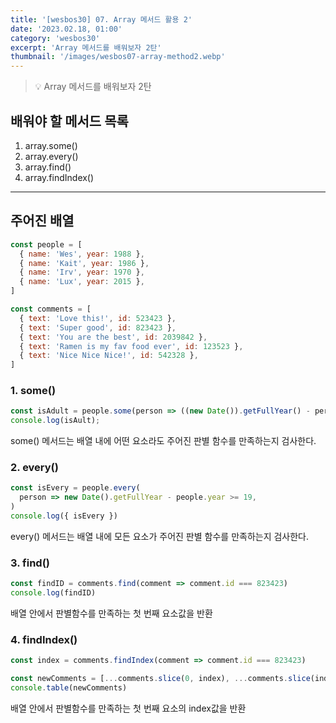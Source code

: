```yaml
---
title: '[wesbos30] 07. Array 메서드 활용 2'
date: '2023.02.18, 01:00'
category: 'wesbos30'
excerpt: 'Array 메서드를 배워보자 2탄'
thumbnail: '/images/wesbos07-array-method2.webp'
---
```


> 💡 Array 메서드를 배워보자 2탄

## 배워야 할 메서드 목록

1. array.some()
2. array.every()
3. array.find()
4. array.findIndex()

---

## 주어진 배열

```jsx
const people = [
  { name: 'Wes', year: 1988 },
  { name: 'Kait', year: 1986 },
  { name: 'Irv', year: 1970 },
  { name: 'Lux', year: 2015 },
]

const comments = [
  { text: 'Love this!', id: 523423 },
  { text: 'Super good', id: 823423 },
  { text: 'You are the best', id: 2039842 },
  { text: 'Ramen is my fav food ever', id: 123523 },
  { text: 'Nice Nice Nice!', id: 542328 },
]
```

### 1. some()

```jsx
const isAdult = people.some(person => ((new Date()).getFullYear() - person.year >= 19);
console.log(isAult);
```

some() 메서드는 배열 내에 어떤 요소라도 주어진 판별 함수를 만족하는지 검사한다.

### 2. every()

```jsx
const isEvery = people.every(
  person => new Date().getFullYear - people.year >= 19,
)
console.log({ isEvery })
```

every() 메서드는 배열 내에 모든 요소가 주어진 판별 함수를 만족하는지 검사한다.

### 3. find()

```jsx
const findID = comments.find(comment => comment.id === 823423)
console.log(findID)
```

배열 안에서 판별함수를 만족하는 첫 번째 요소값을 반환

### 4. findIndex()

```jsx
const index = comments.findIndex(comment => comment.id === 823423)

const newComments = [...comments.slice(0, index), ...comments.slice(index + 1)]
console.table(newComments)
```

배열 안에서 판별함수를 만족하는 첫 번째 요소의 index값을 반환
